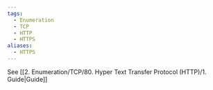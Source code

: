 ```yaml
---
tags:
  - Enumeration
  - TCP
  - HTTP
  - HTTPS
aliases:
  - HTTPS
---
```


See [[2. Enumeration/TCP/80. Hyper Text Transfer Protocol (HTTP)/1. Guide|Guide]]